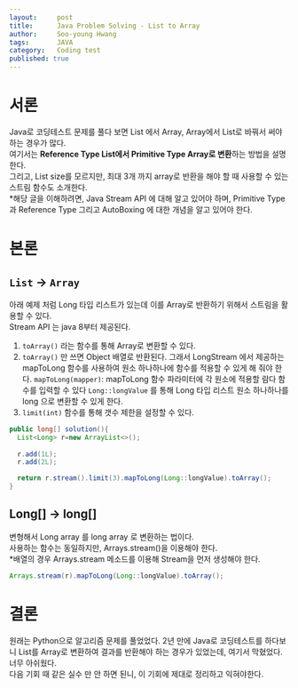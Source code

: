 ```yaml
---
layout:     post
title:      Java Problem Solving - List to Array
author:     Soo-young Hwang
tags: 		JAVA
category:   Coding test
published: true
---
```


# 서론
Java로 코딩테스트 문제를 풀다 보면 List 에서 Array, Array에서 List로 바꿔서 써야 하는 경우가 많다.   
여기서는 **Reference Type List에서 Primitive Type Array로 변환**하는 방법을 설명한다.    
그리고, List size를 모르지만, 최대 3개 까지 array로 반환을 해야 할 때 사용할 수 있는 스트림 함수도 소개한다.   
*해당 글을 이해하려면, Java Stream API 에 대해 알고 있어야 하며, Primitive Type과 Reference Type 그리고 AutoBoxing 에 대한 개념을 알고 있어야 한다. 

# 본론

## `List` -> `Array` 

아래 예제 처럼 Long 타입 리스트가 있는데 이를 Array로 반환하기 위해서 스트림을 활용할 수 있다.   
Stream API 는 java 8부터 제공된다. 

1. `toArray()` 라는 함수를 통해 Array로 변환할 수 있다.
2. `toArray()` 만 쓰면 Object[](Long[]) 배열로 반환된다. 
   그래서 LongStream 에서 제공하는 mapToLong 함수를 사용하여 원소 하나하나에 함수를 적용할 수 있게 해 줘야 한다.
   `mapToLong(mapper)`: mapToLong 함수 파라미터에 각 원소에 적용할 람다 함수를 입력할 수 있다
   `Long::longValue` 를 통해 Long 타입 리스트 원소 하나하나를 long 으로 변환할 수 있게 한다. 
3. `limit(int)` 함수를 통해 갯수 제한을 설정할 수 있다.


```java
public long[] solution(){
  List<Long> r=new ArrayList<>();
  
  r.add(1L);
  r.add(2L);

  return r.stream().limit(3).mapToLong(Long::longValue).toArray();
}
```


## Long[] -> long[] 
변형해서 Long array 를 long array 로 변환하는 법이다.    
사용하는 함수는 동일하지만, Arrays.stream()을 이용해야 한다.   
*배열의 경우 Arrays.stream 메소드를 이용해 Stream을 먼저 생성해야 한다.

```java
Arrays.stream(r).mapToLong(Long::longValue).toArray();
```

# 결론

원래는 Python으로 알고리즘 문제를 풀었었다. 2년 만에 Java로 코딩테스트를 하다보니 List를 Array로 변환하여
결과를 반환해야 하는 경우가 있었는데, 여기서 막혔었다. 너무 아쉬웠다.                 
다음 기회 때 같은 실수 만 안 하면 된니, 이 기회에 제대로 정리하고 익혀야한다.
